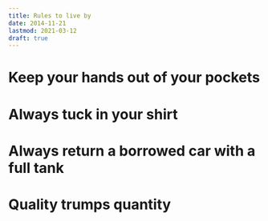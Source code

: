 ```yaml
---
title: Rules to live by
date: 2014-11-21
lastmod: 2021-03-12
draft: true
---
```


# Keep your hands out of your pockets

# Always tuck in your shirt

# Always return a borrowed car with a full tank

# Quality trumps quantity


<!--
- The importance of an orderly mind.

- Stay focused on the task at hand.

- Don’t draw attention to your self.

- If you think you’re done, you’ve just begun.

- Trust no one.

- Remain alert at all times to the reality of the present. Because all we have
  is right now.

- Don’t confuse good luck with a good plan.

- Always be prepared to improvise.

- Watch, look, and listen, or you won’t know what you’re missing.

-  Don’t just react to a situation that takes you by surprise. Respond.

-  Trust your instincts.

-  Let the other guy do the talking.

-  You only get one chance to make a first impression.

-  Ask all questions in the order of their importance.

-  Be quick but don’t hurry.

-  Always look people in the eye. Give them a handshake they’ll remember.

-  Start each day by saying it’s good to be alive. Even if you don’t feel it,
   saying it - out loud - makes it more likely that you will.


-  When everything goes wrong, treat disaster as a way to wake up.

-  There must always be a relationship between evidence and conclusion.

-  Fortune favors the bold.

-  Whenever your head is too full of noise, make a list.

-  When there’s trouble, think fast and act decisively.

-  You can’t change anything if you can’t change your mind.

-  What you’re told to believe isn’t important: it’s what you choose to believe.
   It’s not the ink and paper that matter, but the hand that holds the pen.

-  Once is an anomaly. Twice is a coincidence. Three times is a pattern. And as
   we know…

-  There is no such thing as a coincidence.

-  Let people underestimate you. That way they’ll never know for sure what
   you’re capable of.

-  You could also think of coincidence as synchronicity.

-  Sometimes the only way to deal with a bully is to hit first. Hard

-  It’s not a bad thing, sometimes, if they think you’re crazy.

-  Even the slightest advantage can mean the difference between life and death.
   Never give it away.

-  Act as if you’re in charge, and people will believe you.

-  Trying times are not the times to stop trying.

-  Never make excuses.

-  Sleep when you’re sleepy. Cats take naps so they’re always ready for
   anything.

-  The bravest thing is not always the smartest thing.

-  Cooperate with the authorities. But don’t name friends.

-  If strangers know what you’re feeling, you give them the advantage.

-  Out of control anger will get you killed even quicker than stupidity.

-  Never start a fight unless you can finish it. Fast.

-  When all else fails, just breathe.

-  In times of chaos, stick to routine. Build order one step at a time.

-  The only thing you can’t afford to lose is hope.

-  To break the ice, always compliment a man’s hometown.

-  And always sympathize with his hometown’s football team.

-  If you can’t be on time, be early.

-  If you fail to prepare, you prepare to fail.

-  Giving up is easy. Finishing is hard.

-  If you want to know what’s going on in a small town, hang around the
   barbershop.

-  Facing the truth is a lot easier, in the long run, than lying to yourself.

-  Sometimes you find out more when you ask questions to which you already know
   the answer.

-  If you don’t like the answer you get, you shouldn’t have asked the question.

-  If you want something done the right way, do it yourself.

-  If you don’t want people to notice you, act like you belong there and look
   busy.

-  The best way to lie is to include part of the truth.

-  The dumbest guy in a room is the first one who tells you how smart he is.

-  Never sign a legal document that hasn’t been approved by a lawyer who works
   for you.

-  When you’re in trouble, emphasize your strengths.

-  When in a new place, act like you’ve been there before.

-  Learn the difference between tactics and strategy.

-  99 percent of the things you worry about never happen. Does that mean
   worrying works or that it’s a complete waste of time and energy? You decide.

-  When you need to make a quick decision, don’t let what you can’t do interfere
   with what you can.

-  When you gain the advantage, press it to the limit.

-  The Swiss Army doesn’t amount to much, but never leave home without their
   knife.

-  There’s a reason the classics are classics: they’re classic.

-  Don’t make another’s pain the source of your own happiness.

-  Go easy on the hard sell. Persuasion is the art of making others believe it
   was their idea.

-  Never take more than you need.

-  Without a life of the mind, you’ll live a mindless life.

-  Just because you’re paranoid doesn’t mean that sorry is better than safe.

-  When nothing else works, try chocolate.

-  Never be nervous when talking to a beautiful girl. Just pretend she’s a
   person, too.

-  Men want company. Women want empathy.

-  Always listen to the person with the whistle.

-  There is not - nor should there be - any limit to what a guy will go through in
   order to impress the right girl.

-  If you want people to tell you more, say less. Open your eyes and ears, and
   close your mouth.

-  You can find most of the weapons or equipment you’ll ever need around the
   house.

-  Regarding eyewear and underwear: always travel with backups.

-  Don’t watch your life like it’s a movie that’s happening to someone else.
   It’s happening to you. It’s happening right now.

- Stay alive.

- If you really want to keep a secret, don’t tell anybody.

- You can’t live your life two days at a time.

- If you have to hide your true feelings from your friends, they’re not your
  friends.

- If any task you undertake requires you to “die trying,” you might want to
  reconsider your plan.

- Healing takes much longer than you think. The biggest scars you carry aren’t
  the ones you can see.

- Those who can’t do, don’t.

- Sometimes, in order to get completely sane, you have to go a little crazy.

- Do the right thing, always, and risk the consequences.

- Take care of the minutes, and the hours will take care of themselves.

- When visiting a foreign land, it is always wise to observe and abide by the
  customs of the local culture. Unless they’re trying to eat you.

- It doesn’t matter how you do it. It only matter that you do it.

- In the face of overwhelming odds, do one smart thing at a time.

- Read books to get smarter. Read people to become wiser.

- Being brave means being afraid and going ahead with it anyway.

- An open door is either a greeting or a trap. Best to decide which before you
  enter.

- When you reach the end of your rope, don’t hang around.

- Keep your friends close. Keep your enemies in a bag at the bottom of the
  river.

- All you need is love. And some friends you can trust.  And a little luck
  doesn’t hurt either.

- Don’t ever give up on anybody.

-->
